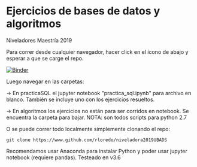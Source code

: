 # Ejercicios de bases de datos y algoritmos
Niveladores Maestría 2019

Para correr desde cualquier navegador, hacer click en el ícono de abajo y esperar a que se carge el repo.

[![Binder](https://mybinder.org/badge_logo.svg)](https://mybinder.org/v2/gh/rloredo/practica_sql/master)

Luego navegar en las carpetas:

-> En practicaSQL el jupyter notebook "practica_sql.ipynb" para archivo en blanco.
También se incluye uno con los ejercicios resueltos.

-> En algoritmos los ejercicios no están para ser corridos en notebook. Se encuentra la carpeta para bajar. NOTA: son todos scripts para python 2.7 

O se puede correr todo localmente simplemente clonando el repo:

`git clone https://www.github.com/rloredo/niveladora2019UBADS`

Recomendamos usar Anaconda para instalar Python y poder usar jupyter notebook (requiere pandas). Testeado en v3.6
